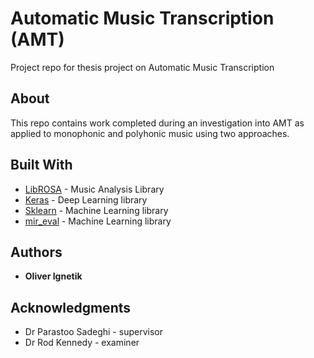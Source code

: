 # Automatic Music Transcription (AMT)

Project repo for thesis project on Automatic Music Transcription

## About

This repo contains work completed during an investigation into AMT
as applied to monophonic and polyhonic music using two approaches.

## Built With

- [LibROSA](https://librosa.github.io/librosa/) - Music Analysis Library
- [Keras](https://keras.io/) - Deep Learning library
- [Sklearn](https://scikit-learn.org/) - Machine Learning library
- [mir_eval](https://pypi.org/project/mir_eval/) - Machine Learning library

## Authors

- **Oliver Ignetik**

## Acknowledgments

- Dr Parastoo Sadeghi - supervisor
- Dr Rod Kennedy - examiner
